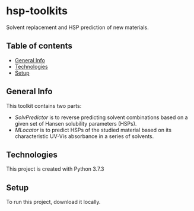 # hsp-toolkits
Solvent replacement and HSP prediction of new materials.

## Table of contents
* [General Info](#general-info)
* [Technologies](#technologies)
* [Setup](#setup)

## General Info
This toolkit contains two parts:
* *SolvPredictor* is to reverse predicting solvent combinations based on a given set of Hansen solubility parameters (HSPs).
* *MLocator* is to predict HSPs of the studied material based on its characteristic UV-Vis absorbance in a series of solvents.

## Technologies
This project is created with Python 3.7.3

## Setup
To run this project, download it locally.
